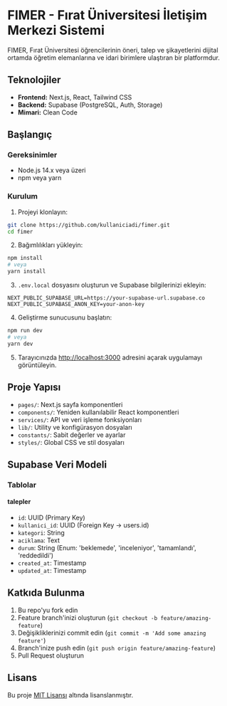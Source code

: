 # FIMER - Fırat Üniversitesi İletişim Merkezi Sistemi

FIMER, Fırat Üniversitesi öğrencilerinin öneri, talep ve şikayetlerini dijital ortamda öğretim elemanlarına ve idari birimlere ulaştıran bir platformdur.

## Teknolojiler

- **Frontend:** Next.js, React, Tailwind CSS
- **Backend:** Supabase (PostgreSQL, Auth, Storage)
- **Mimari:** Clean Code

## Başlangıç

### Gereksinimler

- Node.js 14.x veya üzeri
- npm veya yarn

### Kurulum

1. Projeyi klonlayın:
```bash
git clone https://github.com/kullaniciadi/fimer.git
cd fimer
```

2. Bağımlılıkları yükleyin:
```bash
npm install
# veya
yarn install
```

3. `.env.local` dosyasını oluşturun ve Supabase bilgilerinizi ekleyin:
```
NEXT_PUBLIC_SUPABASE_URL=https://your-supabase-url.supabase.co
NEXT_PUBLIC_SUPABASE_ANON_KEY=your-anon-key
```

4. Geliştirme sunucusunu başlatın:
```bash
npm run dev
# veya
yarn dev
```

5. Tarayıcınızda [http://localhost:3000](http://localhost:3000) adresini açarak uygulamayı görüntüleyin.

## Proje Yapısı

- `pages/`: Next.js sayfa komponentleri
- `components/`: Yeniden kullanılabilir React komponentleri
- `services/`: API ve veri işleme fonksiyonları
- `lib/`: Utility ve konfigürasyon dosyaları
- `constants/`: Sabit değerler ve ayarlar
- `styles/`: Global CSS ve stil dosyaları

## Supabase Veri Modeli

### Tablolar

#### talepler
- `id`: UUID (Primary Key)
- `kullanici_id`: UUID (Foreign Key -> users.id)
- `kategori`: String
- `aciklama`: Text
- `durum`: String (Enum: 'beklemede', 'inceleniyor', 'tamamlandı', 'reddedildi')
- `created_at`: Timestamp
- `updated_at`: Timestamp

## Katkıda Bulunma

1. Bu repo'yu fork edin
2. Feature branch'inizi oluşturun (`git checkout -b feature/amazing-feature`)
3. Değişikliklerinizi commit edin (`git commit -m 'Add some amazing feature'`)
4. Branch'inize push edin (`git push origin feature/amazing-feature`)
5. Pull Request oluşturun

## Lisans

Bu proje [MIT Lisansı](LICENSE) altında lisanslanmıştır. 
